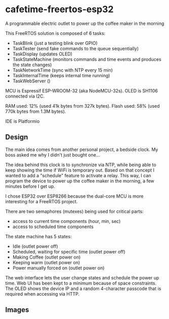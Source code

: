 # cafetime-freertos-esp32
A programmable electric outlet to power up the coffee maker in the morning

This FreeRTOS solution is composed of 6 tasks:
* TaskBlink (just a testing blink over GPIO)
* TaskTester (send fake commands to the queue sequentially)
* TaskDisplay (updates OLED)
* TaskStateMachine (monitors commands and time events and produces the state changes)
* TaskNetworkTime (sync with NTP every 15 min)
* TaskInternalTime (keeps internal time running)
* TaskWebServer ()

MCU is Espressif ESP-WROOM-32 (aka NodeMCU-32s).
OLED is SH1106 connected via I2C.

RAM used: 12% (used 41k bytes from 327k bytes).
Flash used: 58% (used 770k bytes from 1.3M bytes).

IDE is Platformio


## Design

The main idea comes from another personal project, a bedside clock. My boss asked me why I didn't just bought one...

The idea behind this clock is to synchronize via NTP, while being able to keep showing the time if WiFi is temporary out.
Based on that concept I wanted to add a "schedule" feature to activate a relay. This way, I can program the device to power up the coffee maker in the morning, a few minutes before I get up. 

I chose ESP32 over ESP8266 because the dual-core MCU is more interesting for a FreeRTOS project.

There are two semaphores (mutexes) being used for critical parts:
* access to current time components (hour, min, sec)
* access to scheduled time components

The state machine has 5 states:
* Idle (outlet power off)
* Scheduled, waiting for specific time (outlet power off)
* Making Coffee (outlet power on)
* Keeping warm (outlet power on)
* Power manually forced on (outlet power on)

The web interface lets the user change states and schedule the power up time.
Web UI has been kept to a minimum because of space constraints.
The OLED shows the device IP and a random 4-character passcode that is required when accessing via HTTP.


## Images
